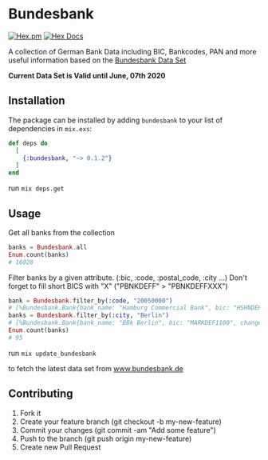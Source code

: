 # Bundesbank

[![Hex.pm](https://img.shields.io/hexpm/v/bundesbank.svg?maxAge=2592000)](https://hex.pm/packages/bundesbank) [![Hex Docs](https://img.shields.io/badge/hex-docs-9768d1.svg)](https://hexdocs.pm/bundesbank)

A collection of German Bank Data including BIC, Bankcodes, PAN and more useful information based on the [Bundesbank Data Set](https://www.bundesbank.de/de/aufgaben/unbarer-zahlungsverkehr/serviceangebot/bankleitzahlen/download-bankleitzahlen-602592)

**Current Data Set is Valid until June, 07th 2020**

## Installation

The package can be installed
by adding `bundesbank` to your list of dependencies in `mix.exs`:

```elixir
def deps do
  [
    {:bundesbank, "~> 0.1.2"}
  ]
end
```

run `mix deps.get`

## Usage

Get all banks from the collection

```elixir
banks = Bundesbank.all
Enum.count(banks)
# 16028
```

Filter banks by a given attribute. (:bic, :code, :postal_code, :city ...)
Don't forget to fill short BICS with "X" ("PBNKDEFF" > "PBNKDEFFXXX")

```elixir
bank = Bundesbank.filter_by(:code, "20050000")
# [%Bundesbank.Bank{bank_name: "Hamburg Commercial Bank", bic: "HSHNDEHHXXX", change_code: "U", ...
banks = Bundesbank.filter_by(:city, "Berlin")
# [%Bundesbank.Bank{bank_name: "BBk Berlin", bic: "MARKDEF1100", change_code: "U", ...
Enum.count(banks)
# 95
```

run `mix update_bundesbank`

to fetch the latest data set from www.bundesbank.de

## Contributing

1. Fork it
2. Create your feature branch (git checkout -b my-new-feature)
3. Commit your changes (git commit -am "Add some feature")
4. Push to the branch (git push origin my-new-feature)
5. Create new Pull Request
